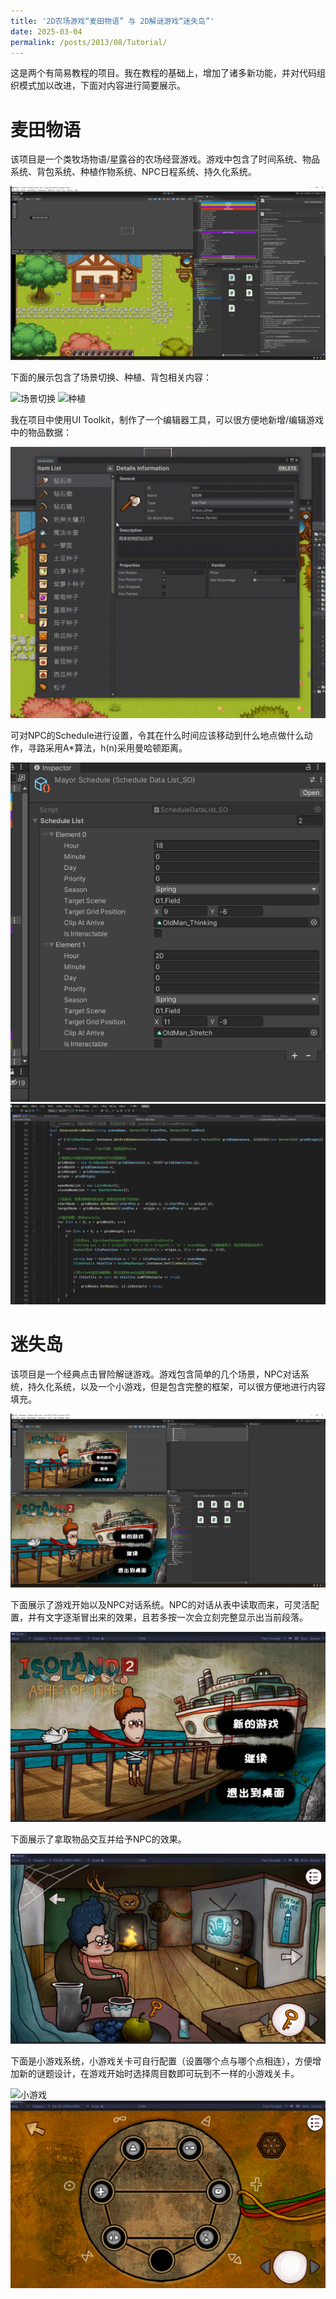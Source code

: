 ```yaml
---
title: '2D农场游戏“麦田物语” 与 2D解谜游戏“迷失岛”'
date: 2025-03-04
permalink: /posts/2013/08/Tutorial/
---
```


这是两个有简易教程的项目。我在教程的基础上，增加了诸多新功能，并对代码组织模式加以改进，下面对内容进行简要展示。

麦田物语
======
该项目是一个类牧场物语/星露谷的农场经营游戏。游戏中包含了时间系统、物品系统、背包系统、种植作物系统、NPC日程系统、持久化系统。

![主页](/images/mfarm/主页.png "主页")

下面的展示包含了场景切换、种植、背包相关内容：

![场景切换](/images/mfarm/场景切换.gif "场景切换")
![种植](/images/mfarm/种植.gif "种植")

我在项目中使用UI Toolkit，制作了一个编辑器工具，可以很方便地新增/编辑游戏中的物品数据：

![物品编辑器](/images/mfarm/物品编辑器.gif "物品编辑器")

可对NPC的Schedule进行设置，令其在什么时间应该移动到什么地点做什么动作，寻路采用A*算法，h(n)采用曼哈顿距离。

![NPC日程](/images/mfarm/NPC日程.png "NPC日程")
![A星算法部分代码](/images/mfarm/A星算法部分代码.png "A星算法部分代码")

迷失岛
======
该项目是一个经典点击冒险解谜游戏。游戏包含简单的几个场景，NPC对话系统，持久化系统，以及一个小游戏，但是包含完整的框架，可以很方便地进行内容填充。

![主页](/images/iso2/主页.png "主页")

下面展示了游戏开始以及NPC对话系统。NPC的对话从表中读取而来，可灵活配置，并有文字逐渐冒出来的效果，且若多按一次会立刻完整显示出当前段落。

![进入游戏与对话](/images/iso2/进入游戏与对话.gif "进入游戏与对话")

下面展示了拿取物品交互并给予NPC的效果。

![互动](/images/iso2/互动.gif "互动")

下面是小游戏系统，小游戏关卡可自行配置（设置哪个点与哪个点相连），方便增加新的谜题设计，在游戏开始时选择周目数即可玩到不一样的小游戏关卡。

![小游戏](/images/iso2/小游戏.gif "小游戏")
![多周目小游戏](/images/iso2/多周目小游戏.png "多周目小游戏")

